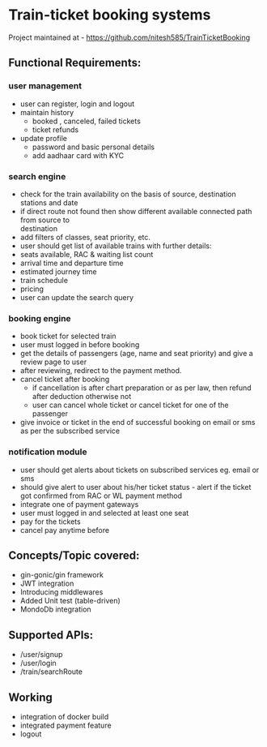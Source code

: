 # Train-ticket booking systems

Project maintained at - https://github.com/nitesh585/TrainTicketBooking

## Functional Requirements:

### user management

- user can register, login and logout
- maintain history
  - booked , canceled, failed tickets
  - ticket refunds
- update profile
  - password and basic personal details
  - add aadhaar card with KYC

### search engine

- check for the train availability on the basis of source, destination stations and date
- if direct route not found then show different available connected path from source to  
  destination
- add filters of classes, seat priority, etc.
- user should get list of available trains with further details:
- seats available, RAC & waiting list count
- arrival time and departure time
- estimated journey time
- train schedule
- pricing
- user can update the search query

### booking engine

- book ticket for selected train
- user must logged in before booking
- get the details of passengers (age, name and seat priority) and give a review page to user
- after reviewing, redirect to the payment method.
- cancel ticket after booking
  - if cancellation is after chart preparation or as per law, then refund after deduction otherwise not
  - user can cancel whole ticket or cancel ticket for one of the passenger
- give invoice or ticket in the end of successful booking on email or sms as per the subscribed service

### notification module

- user should get alerts about tickets on subscribed services eg. email or sms
- should give alert to user about his/her ticket status - alert if the ticket got confirmed from RAC or WL
  payment method
- integrate one of payment gateways
- user must logged in and selected at least one seat
- pay for the tickets
- cancel pay anytime before

## Concepts/Topic covered:
- gin-gonic/gin framework
- JWT integration
- Introducing middlewares
- Added Unit test (table-driven)
- MondoDb integration

## Supported APIs:
- /user/signup
- /user/login
- /train/searchRoute

## Working
- integration of docker build
- integrated payment feature 
- logout 
